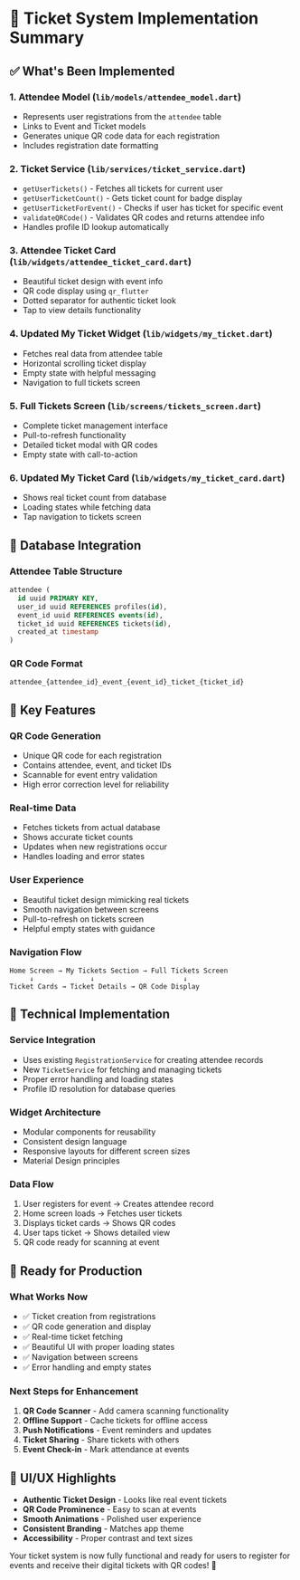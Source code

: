 # 🎫 Ticket System Implementation Summary

## ✅ What's Been Implemented

### 1. **Attendee Model** (`lib/models/attendee_model.dart`)
- Represents user registrations from the `attendee` table
- Links to Event and Ticket models
- Generates unique QR code data for each registration
- Includes registration date formatting

### 2. **Ticket Service** (`lib/services/ticket_service.dart`)
- `getUserTickets()` - Fetches all tickets for current user
- `getUserTicketCount()` - Gets ticket count for badge display
- `getUserTicketForEvent()` - Checks if user has ticket for specific event
- `validateQRCode()` - Validates QR codes and returns attendee info
- Handles profile ID lookup automatically

### 3. **Attendee Ticket Card** (`lib/widgets/attendee_ticket_card.dart`)
- Beautiful ticket design with event info
- QR code display using `qr_flutter`
- Dotted separator for authentic ticket look
- Tap to view details functionality

### 4. **Updated My Ticket Widget** (`lib/widgets/my_ticket.dart`)
- Fetches real data from attendee table
- Horizontal scrolling ticket display
- Empty state with helpful messaging
- Navigation to full tickets screen

### 5. **Full Tickets Screen** (`lib/screens/tickets_screen.dart`)
- Complete ticket management interface
- Pull-to-refresh functionality
- Detailed ticket modal with QR codes
- Empty state with call-to-action

### 6. **Updated My Ticket Card** (`lib/widgets/my_ticket_card.dart`)
- Shows real ticket count from database
- Loading states while fetching data
- Tap navigation to tickets screen

## 🔄 Database Integration

### **Attendee Table Structure**
```sql
attendee (
  id uuid PRIMARY KEY,
  user_id uuid REFERENCES profiles(id),
  event_id uuid REFERENCES events(id),
  ticket_id uuid REFERENCES tickets(id),
  created_at timestamp
)
```

### **QR Code Format**
```
attendee_{attendee_id}_event_{event_id}_ticket_{ticket_id}
```

## 🎯 Key Features

### **QR Code Generation**
- Unique QR code for each registration
- Contains attendee, event, and ticket IDs
- Scannable for event entry validation
- High error correction level for reliability

### **Real-time Data**
- Fetches tickets from actual database
- Shows accurate ticket counts
- Updates when new registrations occur
- Handles loading and error states

### **User Experience**
- Beautiful ticket design mimicking real tickets
- Smooth navigation between screens
- Pull-to-refresh on tickets screen
- Helpful empty states with guidance

### **Navigation Flow**
```
Home Screen → My Tickets Section → Full Tickets Screen
     ↓              ↓                      ↓
Ticket Cards → Ticket Details → QR Code Display
```

## 🔧 Technical Implementation

### **Service Integration**
- Uses existing `RegistrationService` for creating attendee records
- New `TicketService` for fetching and managing tickets
- Proper error handling and loading states
- Profile ID resolution for database queries

### **Widget Architecture**
- Modular components for reusability
- Consistent design language
- Responsive layouts for different screen sizes
- Material Design principles

### **Data Flow**
1. User registers for event → Creates attendee record
2. Home screen loads → Fetches user tickets
3. Displays ticket cards → Shows QR codes
4. User taps ticket → Shows detailed view
5. QR code ready for scanning at event

## 🚀 Ready for Production

### **What Works Now**
- ✅ Ticket creation from registrations
- ✅ QR code generation and display
- ✅ Real-time ticket fetching
- ✅ Beautiful UI with proper loading states
- ✅ Navigation between screens
- ✅ Error handling and empty states

### **Next Steps for Enhancement**
1. **QR Code Scanner** - Add camera scanning functionality
2. **Offline Support** - Cache tickets for offline access
3. **Push Notifications** - Event reminders and updates
4. **Ticket Sharing** - Share tickets with others
5. **Event Check-in** - Mark attendance at events

## 🎨 UI/UX Highlights

- **Authentic Ticket Design** - Looks like real event tickets
- **QR Code Prominence** - Easy to scan at events
- **Smooth Animations** - Polished user experience
- **Consistent Branding** - Matches app theme
- **Accessibility** - Proper contrast and text sizes

Your ticket system is now fully functional and ready for users to register for events and receive their digital tickets with QR codes! 🎉